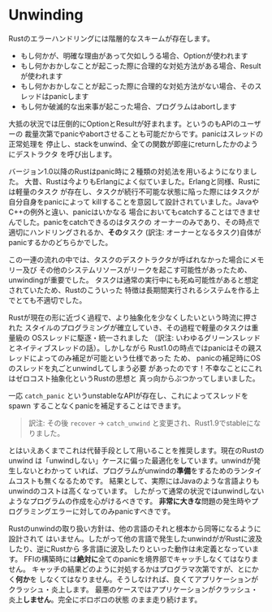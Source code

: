 # Unwinding

<!--
Rust has a *tiered* error-handling scheme:
-->
Rustのエラーハンドリングには階層的なスキームが存在します。

<!--
* If something might reasonably be absent, Option is used.
* If something goes wrong and can reasonably be handled, Result is used.
* If something goes wrong and cannot reasonably be handled, the thread panics.
* If something catastrophic happens, the program aborts.
-->
* もし何かが、明確な理由があって欠如しうる場合、Optionが使われます
* もし何かおかしなことが起こった際に合理的な対処方法がある場合、Resultが使われます
* もし何かおかしなことが起こった際に合理的な対処方法がない場合、そのスレッドはpanicします
* もし何か破滅的な出来事が起こった場合、プログラムはabortします

<!--
Option and Result are overwhelmingly preferred in most situations, especially
since they can be promoted into a panic or abort at the API user's discretion.
Panics cause the thread to halt normal execution and unwind its stack, calling
destructors as if every function instantly returned.
-->
大抵の状況では圧倒的にOptionとResultが好まれます。というのもAPIのユーザーの
裁量次第でpanicやabortさせることも可能だからです。panicはスレッドの正常処理を
停止し、stackをunwind、全ての関数が即座にreturnしたかのようにデストラクタ
を呼び出します。

<!--
As of 1.0, Rust is of two minds when it comes to panics. In the long-long-ago,
Rust was much more like Erlang. Like Erlang, Rust had lightweight tasks,
and tasks were intended to kill themselves with a panic when they reached an
untenable state. Unlike an exception in Java or C++, a panic could not be
caught at any time. Panics could only be caught by the owner of the task, at which
point they had to be handled or *that* task would itself panic.
-->
バージョン1.0以降のRustはpanic時に２種類の対処法を用いるようになりました。
大昔、Rustは今よりもErlangによく似ていました。Erlangと同様、Rustには軽量のタスク
が存在し、タスクが続行不可能な状態に陥った際にはタスクが自分自身をpanicによって
killすることを意図して設計されていました。JavaやC++の例外と違い、panicはいかなる
場合においてもcatchすることはできませんでした。panicをcatchできるのはタスクの
オーナーのみであり、その時点で適切にハンドリングされるか、**その**タスク
(訳注: オーナーとなるタスク)自体がpanicするかのどちらかでした。

<!--
Unwinding was important to this story because if a task's
destructors weren't called, it would cause memory and other system resources to
leak. Since tasks were expected to die during normal execution, this would make
Rust very poor for long-running systems!
-->
この一連の流れの中では、タスクのデスクトラクタが呼ばれなかった場合にメモリー及び
その他のシステムリソースがリークを起こす可能性があったため、unwindingが重要でした。
タスクは通常の実行中にも死ぬ可能性があると想定されていたため、Rustのこういった
特徴は長期間実行されるシステムを作る上でとても不適切でした。

<!--
As the Rust we know today came to be, this style of programming grew out of
fashion in the push for less-and-less abstraction. Light-weight tasks were
killed in the name of heavy-weight OS threads. Still, on stable Rust as of 1.0
panics can only be caught by the parent thread. This means catching a panic
requires spinning up an entire OS thread! This unfortunately stands in conflict
to Rust's philosophy of zero-cost abstractions.
-->
Rustが現在の形に近づく過程で、より抽象化を少なくしたいという時流に押された
スタイルのプログラミングが確立していき、その過程で軽量のタスクは重量級の
OSスレッドに駆逐・統一されました
（訳注: いわゆるグリーンスレッドとネイティブスレッドの話）。しかしながら
Rust1.0の時点ではpanicはその親スレッドによってのみ補足が可能という仕様であった
ため、 panicの補足時にOSのスレッドを丸ごとunwindしてしまう必要
があったのです！不幸なことにこれはゼロコスト抽象化というRustの思想と
真っ向からぶつかってしまいました。

<!--
There is an unstable API called `catch_panic` that enables catching a panic
without spawning a thread. Still, we would encourage you to only do this
sparingly. In particular, Rust's current unwinding implementation is heavily
optimized for the "doesn't unwind" case. If a program doesn't unwind, there
should be no runtime cost for the program being *ready* to unwind. As a
consequence, actually unwinding will be more expensive than in e.g. Java.
Don't build your programs to unwind under normal circumstances. Ideally, you
should only panic for programming errors or *extreme* problems.
-->
一応 `catch_panic` というunstableなAPIが存在し、これによってスレッドをspawn
することなくpanicを補足することはできます。

> 訳注: その後 `recover` -> `catch_unwind` と変更され、Rust1.9でstableになりました。

とはいえあくまでこれは代替手段として用いることを推奨します。現在のRustのunwind
は「unwindしない」ケースに偏った最適化をしています。unwindが発生しないとわかって
いれば、プログラムがunwindの**準備**をするためのランタイムコストも無くなるためです。
結果として、実際にはJavaのような言語よりもunwindのコストは高くなっています。
したがって通常の状況ではunwindしないようなプログラムの作成を心がけるべきです。
**非常に大きな**問題の発生時やプログラミングエラーに対してのみpanicすべきです。

<!--
Rust's unwinding strategy is not specified to be fundamentally compatible
with any other language's unwinding. As such, unwinding into Rust from another
language, or unwinding into another language from Rust is Undefined Behavior.
You must *absolutely* catch any panics at the FFI boundary! What you do at that
point is up to you, but *something* must be done. If you fail to do this,
at best, your application will crash and burn. At worst, your application *won't*
crash and burn, and will proceed with completely clobbered state.
-->
Rustのunwindの取り扱い方針は、他の言語のそれと根本から同等になるように設計されて
はいません。したがって他の言語で発生したunwindががRustに波及したり、逆にRustから
多言語に波及したりといった動作は未定義となっています。
FFIの構築時には**絶対に**全てのpanicを境界部でキャッチしなくてはなりません。
キャッチの結果どのように対処するかはプログラマ次第ですが、とにかく**何か**を
しなくてはなりません。そうしなければ、良くてアプリケーションがクラッシュ・炎上します。
最悪のケースではアプリケーションがクラッシュ・炎上**しません**。完全にボロボロの状態
のまま走り続けます。
